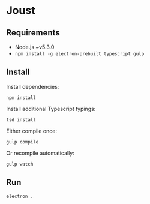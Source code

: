 # Joust

## Requirements

- Node.js ~v5.3.0
- `npm install -g electron-prebuilt typescript gulp`


## Install

Install dependencies:

```
npm install
```

Install additional Typescript typings:

```
tsd install
```

Either compile once:

```
gulp compile
```

Or recompile automatically:

```
gulp watch
```

## Run

```
electron .
```
